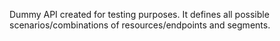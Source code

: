 Dummy API created for testing purposes.
It defines all possible scenarios/combinations of resources/endpoints and segments.
